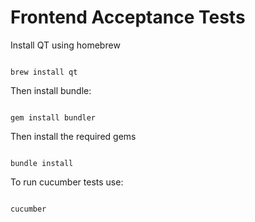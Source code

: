 Frontend Acceptance Tests
===============

Install QT using homebrew

<Code>
brew install qt
</code>

Then install bundle:

<code>
gem install bundler
</code>

Then install the required gems

<code>
bundle install
</code>

To run cucumber tests use:

<code>
cucumber
</code>
